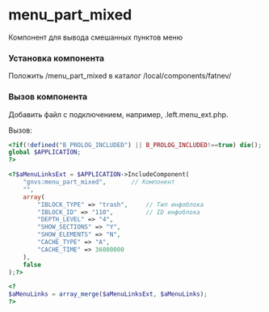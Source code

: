 # menu_part_mixed
Компонент для вывода смешанных пунктов меню

### Установка компонента
Положить /menu_part_mixed в каталог /local/components/fatnev/

### Вызов компонента
Добавить файл с подключением, например, .left.menu_ext.php.

Вызов:

```php
<?if(!defined("B_PROLOG_INCLUDED") || B_PROLOG_INCLUDED!==true) die();
global $APPLICATION;
?>

<?$aMenuLinksExt = $APPLICATION->IncludeComponent(
	"gnvs:menu_part_mixed",       // Компонент 
	"",
	array(
		"IBLOCK_TYPE" => "trash",     // Тип инфоблока 
		"IBLOCK_ID" => "110",         // ID инфоблока
		"DEPTH_LEVEL" => "4",
		"SHOW_SECTIONS" => "Y",
		"SHOW_ELEMENTS" => "N",
		"CACHE_TYPE" => "A",
		"CACHE_TIME" => 36000000
	),
	false
);?>

<?
$aMenuLinks = array_merge($aMenuLinksExt, $aMenuLinks);
?>

```
